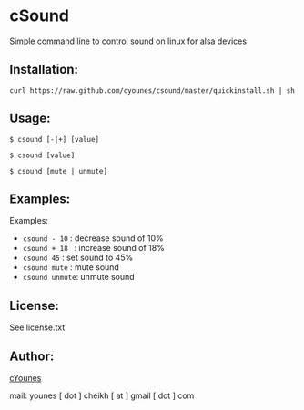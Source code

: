 
cSound
======

Simple command line to control sound on linux for alsa devices

## Installation:

```
curl https://raw.github.com/cyounes/csound/master/quickinstall.sh | sh 
```

## Usage: 
```
$ csound [-|+] [value]
```
```
$ csound [value] 
```
```
$ csound [mute | unmute]
```

## Examples:
Examples: 
+ `csound - 10`  : decrease sound of 10% 
+ `csound + 18 ` : increase sound of 18% 
+ `csound 45`    : set sound to 45% 
+ `csound mute`  : mute sound 
+ `csound unmute`: unmute sound

## License: 
See license.txt

## Author:

[cYounes](http://cyounes.com) 

mail: younes [ dot ] cheikh [ at ] gmail [ dot ] com 


